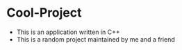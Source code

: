 # Cool-Project 

- This is an application written in C++ 
- This is a random project maintained by me and a friend
